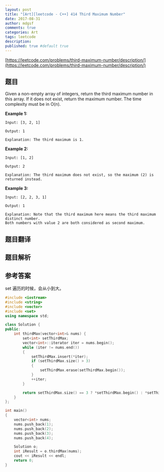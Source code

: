```yaml
---
layout: post
title: "[Art][leetcode - C++] 414 Third Maximum Number"
date: 2017-08-31
author: mdgsf
comments: true
categories: Art
tags: leetcode
description:
published: true #default true
---
```


[https://leetcode.com/problems/third-maximum-number/description/](https://leetcode.com/problems/third-maximum-number/description/)

## 题目

Given a non-empty array of integers, return the third maximum number in this array. If it does not exist, return the maximum number. The time complexity must be in O(n).

**Example 1:**

```
Input: [3, 2, 1]

Output: 1

Explanation: The third maximum is 1.
```

**Example 2:**

```
Input: [1, 2]

Output: 2

Explanation: The third maximum does not exist, so the maximum (2) is returned instead.
```

**Example 3:**

```
Input: [2, 2, 3, 1]

Output: 1

Explanation: Note that the third maximum here means the third maximum distinct number.
Both numbers with value 2 are both considered as second maximum.
```

## 题目翻译

## 题目解析

## 参考答案

set 遍历的时候，会从小到大。

```c++
#include <iostream>
#include <string>
#include <vector>
#include <set>
using namespace std;

class Solution {
public:
	int thirdMax(vector<int>& nums) {
		set<int> setThirdMax;
		vector<int>::iterator iter = nums.begin();
		while (iter != nums.end())
		{
			setThirdMax.insert(*iter);
			if (setThirdMax.size() > 3)
			{
				setThirdMax.erase(setThirdMax.begin());
			}
			++iter;
		}

		return setThirdMax.size() == 3 ? *setThirdMax.begin() : *setThirdMax.rbegin();
	}
};

int main()
{
	vector<int> nums;
	nums.push_back(1);
	nums.push_back(2);
	nums.push_back(3);
	nums.push_back(4);

	Solution o;
	int iResult = o.thirdMax(nums);
	cout << iResult << endl;
	return 0;
}
```